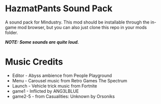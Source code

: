 # HazmatPants Sound Pack
A sound pack for Mindustry.
This mod should be installable through the in-game mod browser, but you can also just clone this repo in your mods folder.

***NOTE: Some sounds are quite loud.***

# Music Credits

- Editor - Abyss ambience from People Playground 
- Menu - Carousel music from Retro Games The Spectrum
- Launch - Vehicle trick music from Fortnite
- game1 - Inflicted by ANG3LBLUE
- game2-5 - from Casualities: Unknown by Orsoniks
